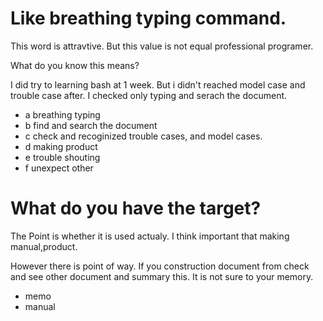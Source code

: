 # Like breathing typing command.

This word is attravtive. But this value is not equal professional programer.

What do you know this means?

I did try to learning bash at 1 week. But i didn't reached model case and trouble case after. I checked only typing and serach the document.


- a breathing typing
- b find and search the document
- c check and recoginized trouble cases, and model cases.
- d making product
- e trouble shouting
- f unexpect other


# What do you have the target?

The Point is whether it is used actualy.
I think important that making manual,product.

However there is point of way.
If you construction document from check and see other document and summary this.
It is not sure to your memory.

- memo
- manual

